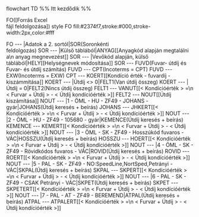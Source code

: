 flowchart TD
%% Itt kezdődik %%

FO([Forrás Excel<br/>fájl feldolgozása])
style FO fill:#2374f7,stroke:#000,stroke-width:2px,color:#fff

FO --- |Adatok a 2. sortól|SOR(Soronkénti<br/>feldolgozás)
SOR --- |Külső táblából|ANYAG[[Anyagkód alapján megtalálni a\n anyag megnevezést]]
SOR --- |Vevőkód alapján, külső táblából|HELY[[Helységnevek módosítása]]
SOR --- FUVD(Fuvar- útdíj és Fuvar- és útdíj számítás)
FUVD --- CPT(Incoterms = CPT)
FUVD --- EXW(Incoterms = EXW)
CPT --- KOERT[[Kondíció érték - fuvardíj - kiszámmítása]]
KOERT --- |Útdíj <> 0|FELT1(Van útdíj összeg)
KOERT --- |Útdíj = 0|FELT2(Nincs útdíj összeg)
FELT1 --- VANUT[[< Kondícióérték > =\n < Furvar + Útdíj > - < Útdíj kondícióérték >]]
FELT2 --- NOUT[[Útdíj kiszámítása]]
NOUT --- |1 - ÖML - HU - ZF49 - JOHANS - gyár|JOHANS(Útdíj keresés + beírás)
JOHANS --- JHKERT[[< Kondícióérték > =\n < Furvar + Útdíj > - < Útdíj kondícióérték >]]
NOUT --- |2 - ÖML - HU - ZF49 - 105680 - gyár|KEMENCE(Útdíj keresés + beírás)
KEMENCE --- KEMERT[[< Kondícióérték > =\n < Furvar + Útdíj > - < Útdíj kondícióérték >]]
NOUT --- |3 - ÖML - SK - ZF49 - Hosszúkód fuvaros - VÁC|HOSSZU(Útdíj keresés + beírás)
HOSSZU --- HOERT[[< Kondícióérték > =\n < Furvar + Útdíj > - < Útdíj kondícióérték >]]
NOUT --- |4 - ÖML - SK - ZF49 - Rövidkódos fuvaros - VÁC|ROVID(Útdíj keresés + beírás)
ROVID --- ROERT[[< Kondícióérték > =\n < Furvar + Útdíj > - < Útdíj kondícióérték >]]
NOUT --- |5 - PAL - SK - ZF49 - NO:SpeedLine,NortSped,Petrányi - VÁC|SKPAL(Útdíj keresés + beírás)
SKPAL --- SKPERT[[< Kondícióérték > =\n < Furvar + Útdíj > - < Útdíj kondícióérték >]]
NOUT --- |6 - PAL - SK - ZF49 - CSAK Petrányi - VÁC|SKPET(Útdíj keresés + beírás)
SKPET --- SKPETERT[[< Kondícióérték > =\n < Furvar + Útdíj > - < Útdíj kondícióérték >]]
NOUT --- |7 - PAL - AT - ZF49 - BEREMEND|ATPAL(Útdíj keresés + beírás)
ATPAL --- ATPALERT[[< Kondícióérték > =\n < Furvar + Útdíj > - < Útdíj kondícióérték >]]